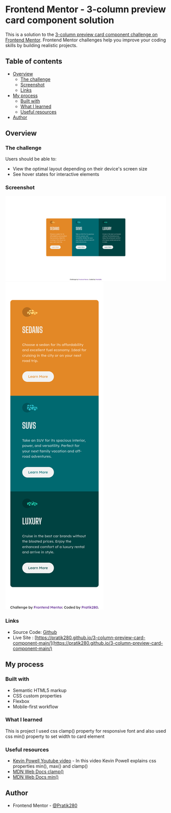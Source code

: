 # Frontend Mentor - 3-column preview card component solution

This is a solution to the [3-column preview card component challenge on Frontend Mentor](https://www.frontendmentor.io/challenges/3column-preview-card-component-pH92eAR2-). Frontend Mentor challenges help you improve your coding skills by building realistic projects. 

## Table of contents

- [Overview](#overview)
  - [The challenge](#the-challenge)
  - [Screenshot](#screenshot)
  - [Links](#links)
- [My process](#my-process)
  - [Built with](#built-with)
  - [What I learned](#what-i-learned)
  - [Useful resources](#useful-resources)
- [Author](#author)

## Overview

### The challenge

Users should be able to:

- View the optimal layout depending on their device's screen size
- See hover states for interactive elements

### Screenshot

![](images/screenshot.png)
![](images/screenshot2.png)

### Links

- Source Code: [Github](https://github.com/Pratik280/3-column-preview-card-component-main)
- Live Site : [https://pratik280.github.io/3-column-preview-card-component-main/](https://pratik280.github.io/3-column-preview-card-component-main/)

## My process

### Built with

- Semantic HTML5 markup
- CSS custom properties
- Flexbox
- Mobile-first workflow

### What I learned

This is project I used css clamp() property for responsive font and also used css min() property to set width to card element

### Useful resources

- [Kevin Powell Youtube video](https://youtu.be/U9VF-4euyRo) - In this video Kevin Powell explains css properties min(), max() and clamp()
- [MDN Web Docs clamp()](https://developer.mozilla.org/en-US/docs/Web/CSS/clamp())
- [MDN Web Docs min()](https://developer.mozilla.org/en-US/docs/Web/CSS/min())

## Author

- Frontend Mentor - [@Pratik280](https://www.frontendmentor.io/profile/Pratik280)
